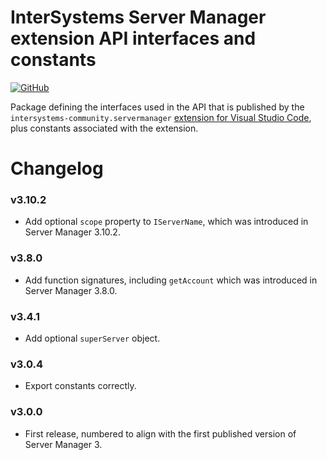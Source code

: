 # InterSystems Server Manager extension API interfaces and constants

[![GitHub](https://img.shields.io/github/license/intersystems-community/intersystems-servermanager)](https://github.com/intersystems-community/intersystems-servermanager/blob/master/LICENSE)

Package defining the interfaces used in the API that is published by the `intersystems-community.servermanager` [extension for Visual Studio Code](https://marketplace.visualstudio.com/items?itemName=intersystems-community.servermanager), plus constants associated with the extension.

# Changelog

### v3.10.2

- Add optional `scope` property to `IServerName`, which was introduced in Server Manager 3.10.2.

### v3.8.0

- Add function signatures, including `getAccount` which was introduced in Server Manager 3.8.0.

### v3.4.1

- Add optional `superServer` object.

### v3.0.4

- Export constants correctly.

### v3.0.0

- First release, numbered to align with the first published version of Server Manager 3.
